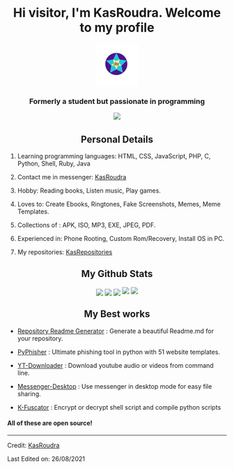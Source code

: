 <h1 align="center">Hi visitor, I'm KasRoudra. Welcome to my profile</h1>
<p align="center">
<a href="https://kasroudra.github.io/kasweb" target="blank"><img align="center" src="https://github.com/KasRoudra/kasweb/raw/main/assets/kas.png" alt="kaswebsite" height="100" width="100"></a></p>

<h3 align="center">Formerly a student but passionate in programming</h3>
<p align="center"> 
	<img src="https://gpvc.arturio.dev/KasRoudra">
</p>
<h2 align="center">Personal Details</h2>
<p align="center">
	
	
1. Learning programming languages: HTML, CSS, JavaScript, PHP, C, Python, Shell, Ruby, Java 
 
2. Contact me in messenger: <a href = "https://m.me/KasRoudra" target="blank">KasRoudra</a>

3. Hobby: Reading books, Listen music, Play games.

4. Loves to: Create Ebooks, Ringtones, Fake Screenshots, Memes, Meme Templates.

5. Collections of : APK, ISO, MP3, EXE, JPEG, PDF.

6. Experienced in: Phone Rooting, Custom Rom/Recovery, Install OS in PC.

7. My repositories: <a href= "https://github.com/KasRoudra?tab=repositories" target="blank"> KasRepositories</a>
</p>

<h2 align="center">My Github Stats</h2>
<p align="center">
<img align="center" src="https://github-readme-stats.vercel.app/api/top-langs/?username=KasRoudra&layout=compact&bg_color=0,73FA79,73FDFF,7A81FF&theme=graywhite&langs_count=10&exclude_repo=kasweb">
<img align="center" src="https://github-readme-stats.vercel.app/api?username=KasRoudra&count_private=true&show_icons=trueline_height=21&bg_color=0,EC6C6C,FFD479,FFFC79,73FA79&theme=graywhite">	
<img align="center" src="https://github-readme-streak-stats.herokuapp.com/?user=KasRoudra&theme=dracula">
<img src="https://metrics.lecoq.io/KasRoudra">	
<img src="https://github-profile-trophy.vercel.app/?username=KasRoudra&theme=onedark&title=MultiLanguage,Stars,Commit,Followers,Repo,PR">
</p>

<h2 align="center">My Best works</h2>

 - [Repository Readme Generator](https://github.com/KasRoudra/repository-readme-generator) : Generate a beautiful Readme.md for your repository.

 - [PyPhisher](https://github.com/KasRoudra/pyphisher) : Ultimate phishing tool in python with 51 website templates.

 - [YT-Downloader](https://github.com/KasRoudra/YT-Downloader) : Download youtube audio or videos from command line.

 - [Messenger-Desktop](https://github.com/KasRoudra/messengerdesktop) : Use messenger in desktop mode for easy file sharing.

 - [K-Fuscator](https://github.com/KasRoudra/k-fuscator) : Encrypt or decrypt shell script and compile python scripts
 
#### All of these are open source!

------

Credit: [KasRoudra](https://github.com/KasRoudra)

Last Edited on: 26/08/2021
